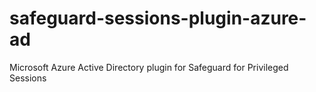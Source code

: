 # safeguard-sessions-plugin-azure-ad
Microsoft Azure Active Directory plugin for Safeguard for Privileged Sessions
